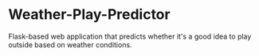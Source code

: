# Weather-Play-Predictor
Flask-based web application that predicts whether it's a good idea to play outside based on weather conditions.
